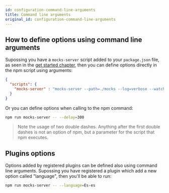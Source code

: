 ```yaml
---
id: configuration-command-line-arguments
title: Command line arguments
original_id: configuration-command-line-arguments
---
```


## How to define options using command line arguments

Supossing you have a `mocks-server` script added to your `package.json` file, as seen in the [get started chapter](get-started-intro.md#installation), then you can define options directly in the npm script using arguments:

```json
{
  "scripts": {
    "mocks-server" : "mocks-server --path=./mocks --log=verbose --watch=false"
  }
}
```

Or you can define options when calling to the npm command:

```bash
npm run mocks-server -- --delay=300
```

> Note the usage of two double dashes. Anything after the first double dashes is not an option of npm, but a parameter for the script that npm executes.

## Plugins options

Options added by registered plugins can be defined also using command line arguments. Supossing you have registered a plugin which add a new option called "language", then you'll be able to run:

```bash
npm run mocks-server -- --language=Es-es
```

